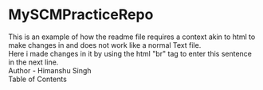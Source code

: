 # MySCMPracticeRepo
This is an example of how the readme file requires a context akin to html to make changes in and does not work like a normal Text file.
<br>
Here i made changes in it by using the html "br" tag to enter this sentence in the next line.
<br>
Author - Himanshu Singh
<br>
Table of Contents